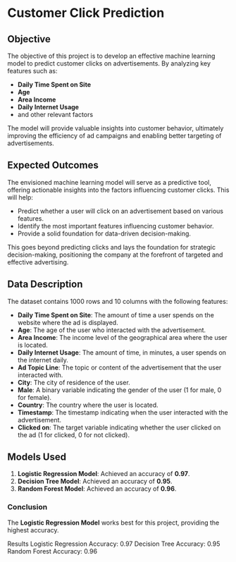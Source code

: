 # Customer Click Prediction

## Objective

The objective of this project is to develop an effective machine learning model to predict customer clicks on advertisements. By analyzing key features such as:

- **Daily Time Spent on Site**
- **Age**
- **Area Income**
- **Daily Internet Usage**
- and other relevant factors

The model will provide valuable insights into customer behavior, ultimately improving the efficiency of ad campaigns and enabling better targeting of advertisements.

## Expected Outcomes

The envisioned machine learning model will serve as a predictive tool, offering actionable insights into the factors influencing customer clicks. This will help:

- Predict whether a user will click on an advertisement based on various features.
- Identify the most important features influencing customer behavior.
- Provide a solid foundation for data-driven decision-making.

This goes beyond predicting clicks and lays the foundation for strategic decision-making, positioning the company at the forefront of targeted and effective advertising.

## Data Description

The dataset contains 1000 rows and 10 columns with the following features:

- **Daily Time Spent on Site**: The amount of time a user spends on the website where the ad is displayed.
- **Age**: The age of the user who interacted with the advertisement.
- **Area Income**: The income level of the geographical area where the user is located.
- **Daily Internet Usage**: The amount of time, in minutes, a user spends on the internet daily.
- **Ad Topic Line**: The topic or content of the advertisement that the user interacted with.
- **City**: The city of residence of the user.
- **Male**: A binary variable indicating the gender of the user (1 for male, 0 for female).
- **Country**: The country where the user is located.
- **Timestamp**: The timestamp indicating when the user interacted with the advertisement.
- **Clicked on**: The target variable indicating whether the user clicked on the ad (1 for clicked, 0 for not clicked).

## Models Used

1. **Logistic Regression Model**: Achieved an accuracy of **0.97**.
2. **Decision Tree Model**: Achieved an accuracy of **0.95**.
3. **Random Forest Model**: Achieved an accuracy of **0.96**.

### Conclusion

The **Logistic Regression Model** works best for this project, providing the highest accuracy. 

Results
Logistic Regression Accuracy: 0.97
Decision Tree Accuracy: 0.95
Random Forest Accuracy: 0.96
